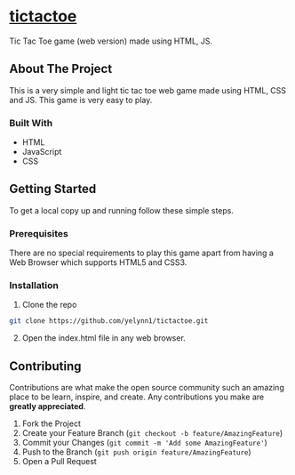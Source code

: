# [tictactoe](https://yelynn1.github.io/tictactoe/ "tictactoe")

Tic Tac Toe game (web version) made using HTML, JS.

## About The Project

This is a very simple and light tic tac toe web game made using HTML, CSS and JS. This game is very easy to play.
### Built With

* HTML
* JavaScript
* CSS

## Getting Started

To get a local copy up and running follow these simple steps.

### Prerequisites
There are no special requirements to play this game apart from having a Web Browser which supports HTML5 and CSS3.

### Installation

1. Clone the repo
```sh
git clone https://github.com/yelynn1/tictactoe.git
```
2. Open the index.html file in any web browser.

## Contributing

Contributions are what make the open source community such an amazing place to be learn, inspire, and create. Any contributions you make are **greatly appreciated**.

1. Fork the Project
2. Create your Feature Branch (`git checkout -b feature/AmazingFeature`)
3. Commit your Changes (`git commit -m 'Add some AmazingFeature'`)
4. Push to the Branch (`git push origin feature/AmazingFeature`)
5. Open a Pull Request
